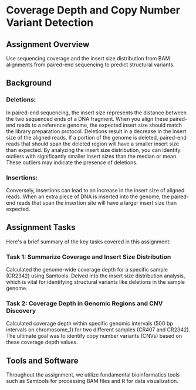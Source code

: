 # Coverage Depth and Copy Number Variant Detection

## Assignment Overview
Use sequencing coverage and the insert size distribution from BAM alignments from paired-end sequencing to predict structural variants.

## Background 
### Deletions: 
In paired-end sequencing, the insert size represents the distance between the two sequenced ends of a DNA fragment. 
When you align these paired-end reads to a reference genome, the expected insert size should match the library preparation protocol.
Deletions result in a decrease in the insert size of the aligned reads. If a portion of the genome is deleted, paired-end reads that 
should span the deleted region will have a smaller insert size than expected. By analyzing the insert size distribution, you can 
identify outliers with significantly smaller insert sizes than the median or mean. These outliers may indicate the presence of 
deletions.
### Insertions:
Conversely, insertions can lead to an increase in the insert size of aligned reads. When an extra piece of DNA is inserted into the 
genome, the paired-end reads that span the insertion site will have a larger insert size than expected.

## Assignment Tasks
Here's a brief summary of the key tasks covered in this assignment:

### Task 1: Summarize Coverage and Insert Size Distribution
Calculated the genome-wide coverage depth for a specific sample (CR2342) using Samtools. 
Delved into the insert size distribution analysis, which is vital for identifying structural variants like deletions in the 
sample genome.

### Task 2: Coverage Depth in Genomic Regions and CNV Discovery
Calculated coverage depth within specific genomic intervals (500 bp intervals on chromosome_1) for two different samples 
(CR407 and CR2342). The ultimate goal was to identify copy number variants (CNVs) based on these coverage depth values.

## Tools and Software
Throughout the assignment, we utilize fundamental bioinformatics tools such as Samtools for processing BAM files and R for data visualization. 


